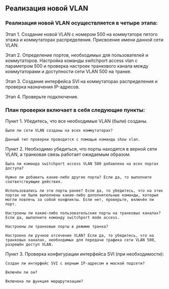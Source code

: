 ## Реализация новой VLAN

### Реализация новой VLAN осуществляется в четыре этапа:

Этап 1. Создание новой VLAN с номером 500 на коммутаторе пятого этажа и коммутаторах распределения. Присвоение имени данной сети VLAN.

Этап 2. Определение портов, необходимых для пользователей и коммутаторов. Настройка команды switchport access vlan с параметром 500 и проверка настроек транкового канала между коммутаторами и доступности сети VLAN 500 на транке.

Этап 3. Создание интерфейса SVI на коммутаторах распределения и проверка назначения IP-адресов.

Этап 4. Проверьте подключение.

### План проверки включает в себя следующие пункты:

 Пункт 1. Убедитесь, что все необходимые VLAN (были) созданы.

    Были ли сети VLAN созданы на всех коммутаторах?

    Данный тип проверки проводится с помощью команды show vlan.

Пункт 2. Необходимо убедиться, что порты находятся в верной сети VLAN, а транковая связь работает ожидаемым образом.

    Была ли команда switchport access VLAN 500 добавлена на всех портах доступа?

    Нужно ли добавить какие-либо другие порты? Если да, то выполните соответствующие действия.

    Использовались ли эти порты ранее? Если да, то убедитесь, что на этих портах не были выполнены какие-либо дополнительные команды, которые могли повлечь за собой конфликты. Если нет, проверьте, включён ли порт.

    Настроены ли какие-либо пользовательские порты на транковых каналах? Если да, выполните команду switchport mode access.

    Настроены ли транковые порты в режиме транка?

    Настроено ли ручное отсечение VLAN? Если да, то убедитесь, что на транковых каналах, необходимых для передачи трафика сети VLAN 500, разрешён доступ VLAN.

Пункт 3. Проверка конфигурации интерфейса SVI (при необходимости):

    Создан ли интерфейс SVI с верным IP-адресом и маской подсети?

    Включён ли он?

    Включена ли функция маршрутизации?
